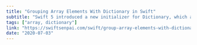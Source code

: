 ```yaml
---
title: "Grouping Array Elements With Dictionary in Swift"
subtitle: "Swift 5 introduced a new initializer for Dictionary, which allows us to create a dictionary of grouped elements from an input array. Here, Lee Kah Seng demonstrates how we can use this initializer to group array elements based on a custom property of the array element type."
tags: ["array, dictionary"]
link: "https://swiftsenpai.com/swift/group-array-elements-with-dictionary/"
date: "2020-07-03"
---
```

